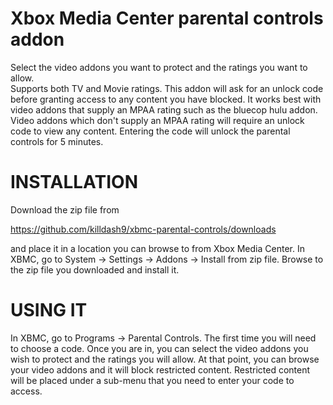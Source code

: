 Xbox Media Center parental controls addon
==========================================

Select the video addons you want to protect and the ratings you want to allow.  
Supports both TV and Movie ratings.  This addon will ask for an unlock code 
before granting access to any content you have blocked.  It works best with 
video addons that supply an MPAA rating such as the bluecop hulu addon.  Video 
addons which don't supply an MPAA rating will require an unlock code to view any 
content.  Entering the code will unlock the parental controls for 5 minutes.  

INSTALLATION
============
Download the zip file from 

https://github.com/killdash9/xbmc-parental-controls/downloads

and place it in a location you can browse to from Xbox Media Center.  In XBMC, go
to System -> Settings -> Addons -> Install from zip file.  Browse to the zip file
you downloaded and install it.

USING IT
========
In XBMC, go to Programs -> Parental Controls.  The first time you will need to 
choose a code.  Once you are in, you can select the video addons you wish to
protect and the ratings you will allow.  At that point, you can browse your video
addons and it will block restricted content.  Restricted content will be placed 
under a sub-menu that you need to enter your code to access.  
